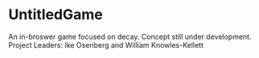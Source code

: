 # UntitledGame
An in-broswer game focused on decay. Concept still under development. Project Leaders: Ike Osenberg and William Knowles-Kellett
